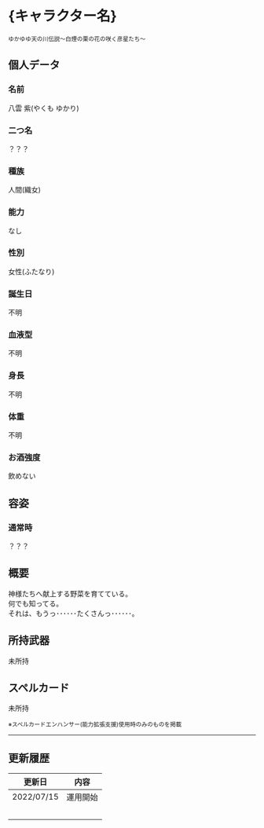 # {キャラクター名}
<sup>ゆかゆゆ天の川伝説～白煙の栗の花の咲く彦星たち～</sup>

## 個人データ
### 名前
八雲 紫(やくも ゆかり)

### 二つ名
？？？

### 種族
人間(織女)

### 能力
なし

### 性別
女性(ふたなり)

### 誕生日
不明

### 血液型
不明

### 身長
不明

### 体重
不明

### お酒強度
飲めない

## 容姿
### 通常時
？？？

## 概要
神様たちへ献上する野菜を育てている。<br />
何でも知ってる。<br />
それは、もうっ･･････たくさんっ･･････。<br />

## 所持武器
未所持

## スペルカード
未所持

<sup>
※スペルカードエンハンサー(能力拡張支援)使用時のみのものを掲載
</sup>

***

## 更新履歴
| 更新日 | 内容 |
| :---: | :---: |
| 2022/07/15 | 運用開始 |
| | |
| | |
| | |
| | |
| | |

